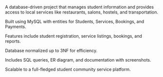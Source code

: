 A database-driven project that manages student information and provides access to local services like restaurants, salons, hostels, and transportation.


Built using MySQL with entities for Students, Services, Bookings, and Payments.

  Features include student registration, service listings, bookings, and reports.

  Database normalized up to 3NF for efficiency.

  Includes SQL queries, ER diagram, and documentation with screenshots.

  Scalable to a full-fledged student community service platform.
